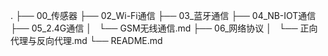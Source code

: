 .
├── 00_传感器
├── 02_Wi-Fi通信
├── 03_蓝牙通信
├── 04_NB-IOT通信
├── 05_2.4G通信
│   └── GSM无线通信.md
├── 06_网络协议
│   └── 正向代理与反向代理.md
└── README.md


